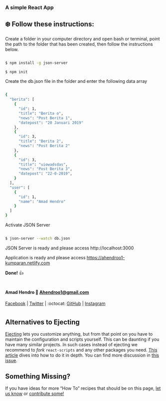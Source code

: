 

### A simple React App 

## __:snowflake: Follow these instructions:__

Create a folder in your computer directory and open bash or terminal, point the path to the folder that has been created, then follow the instructions below.

```bash

$ npm install -g json-server

$ npm init

```
Create the db.json file in the folder and enter the following data array

```bash

{
  "berita": [
    {
      "id": 1,
      "title": "Berita o",
      "news": "Post Berita 1",
      "datepost": "20 Januari 2019"
    },
    {
      "id": 3,
      "title": "Berita 2",
      "news": "Post Berita 2"
    },
    {
      "id": 3,
      "title": "uiowadsdas",
      "news": "Post Berita 3",
      "datepost": "22-0-2019",
    }
  ],
  "user": [
    {
      "id": 1,
      "name": "Amad Hendro"
    }
  ]
}


```

Activate JSON Server

```bash

$ json-server --watch db.json

```

JSON Server is ready and please access http://localhost:3000

Application is ready and please access https://ahendroo1-kumparan.netlify.com

__Done!__ :thumbsup:

#

#### Amad Hendro :love_letter: Ahendroo1@gmail.com

[Facebook](https://www.facebook.com/ahendroo) |
[Twitter](https://twitter.com/ahendroo) |
:octocat: [GitHub](https://github.com/ahendroo1) |
[Instagram](https://www.instagram.com/ahendroo1)



#


## Alternatives to Ejecting

[Ejecting](#npm-run-eject) lets you customize anything, but from that point on you have to maintain the configuration and scripts yourself. This can be daunting if you have many similar projects. In such cases instead of ejecting we recommend to *fork* `react-scripts` and any other packages you need. [This article](https://auth0.com/blog/how-to-configure-create-react-app/) dives into how to do it in depth. You can find more discussion in [this issue](https://github.com/facebookincubator/create-react-app/issues/682).

## Something Missing?

If you have ideas for more “How To” recipes that should be on this page, [let us know](https://github.com/facebookincubator/create-react-app/issues) or [contribute some!](https://github.com/facebookincubator/create-react-app/edit/master/packages/react-scripts/template/README.md)
